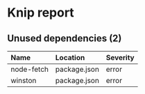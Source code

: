 # Knip report

## Unused dependencies (2)

| Name       | Location     | Severity |
| :--------- | :----------- | :------- |
| node-fetch | package.json | error    |
| winston    | package.json | error    |

